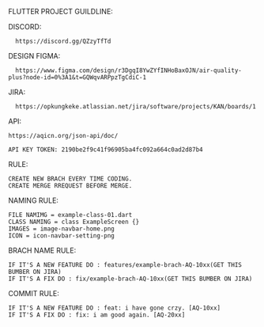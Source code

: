 FLUTTER PROJECT GUILDLINE:


  DISCORD: 
  
      https://discord.gg/QZzyTfTd
  
  DESIGN FIGMA: 
  
      https://www.figma.com/design/r3DgqI8YwZYfINHoBaxOJN/air-quality-plus?node-id=0%3A1&t=GQWqvARPpzTgCdiC-1
  
  JIRA: 
      
      https://opkungkeke.atlassian.net/jira/software/projects/KAN/boards/1
  
API: 
    
    https://aqicn.org/json-api/doc/

    API KEY TOKEN: 2190be2f9c41f96905ba4fc092a664c0ad2d87b4



RULE:

    CREATE NEW BRACH EVERY TIME CODING.
    CREATE MERGE RREQUEST BEFORE MERGE.


NAMING RULE:

    FILE NAMIMG = example-class-01.dart
    CLASS NAMING = class ExampleScreen {}
    IMAGES = image-navbar-home.png
    ICON = icon-navbar-setting-png

  
BRACH NAME RULE:

    IF IT'S A NEW FEATURE DO : features/example-brach-AQ-10xx(GET THIS BUMBER ON JIRA)
    IF IT'S A FIX DO : fix/example-brach-AQ-10xx(GET THIS BUMBER ON JIRA)


COMMIT RULE:

    IF IT'S A NEW FEATURE DO : feat: i have gone crzy. [AQ-10xx]
    IF IT'S A FIX DO : fix: i am good again. [AQ-20xx]



